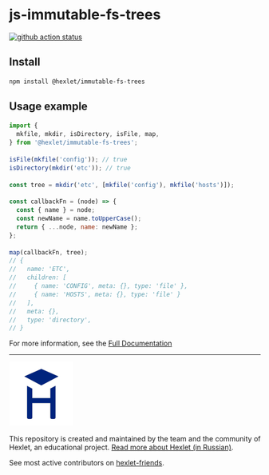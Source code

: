 # js-immutable-fs-trees

[![github action status](https://github.com/hexlet-components/js-immutable-fs-trees/workflows/Node%20CI/badge.svg)](https://github.com/hexlet-components/js-immutable-fs-trees/actions)

## Install

```sh
npm install @hexlet/immutable-fs-trees
```

## Usage example

```javascript
import {
  mkfile, mkdir, isDirectory, isFile, map,
} from '@hexlet/immutable-fs-trees';

isFile(mkfile('config')); // true
isDirectory(mkdir('etc')); // true

const tree = mkdir('etc', [mkfile('config'), mkfile('hosts')]);

const callbackFn = (node) => {
  const { name } = node;
  const newName = name.toUpperCase();
  return { ...node, name: newName };
};

map(callbackFn, tree);
// {
//   name: 'ETC',
//   children: [
//     { name: 'CONFIG', meta: {}, type: 'file' },
//     { name: 'HOSTS', meta: {}, type: 'file' }
//   ],
//   meta: {},
//   type: 'directory',
// }
```

For more information, see the [Full Documentation](https://github.com/hexlet-components/js-immutable-fs-trees/tree/master/docs)

---

[![Hexlet Ltd. logo](https://raw.githubusercontent.com/Hexlet/assets/master/images/hexlet_logo128.png)](https://hexlet.io?utm_source=github&utm_medium=link&utm_campaign=js-immutable-fs-trees)

This repository is created and maintained by the team and the community of Hexlet, an educational project. [Read more about Hexlet (in Russian)](https://hexlet.io?utm_source=github&utm_medium=link&utm_campaign=js-immutable-fs-trees).

See most active contributors on [hexlet-friends](https://friends.hexlet.io/).

